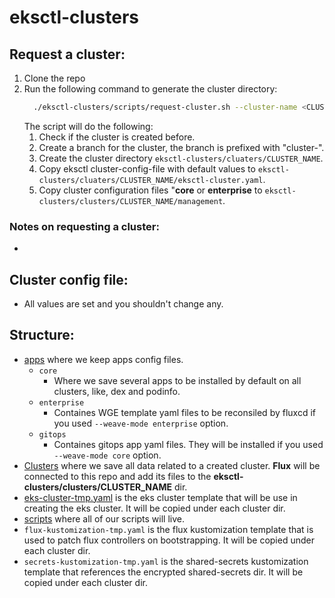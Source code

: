 # eksctl-clusters

## Request a cluster:
1. Clone the repo
1. Run the following command to generate the cluster directory:
    ```bash
      ./eksctl-clusters/scripts/request-cluster.sh --cluster-name <CLUSTER_NAME> 
    ```
    The script will do the following:
      1. Check if the cluster is created before.
      1. Create a branch for the cluster, the branch is prefixed with "cluster-".
      1. Create the cluster directory `eksctl-clusters/cluaters/CLUSTER_NAME`.
      1. Copy eksctl cluster-config-file with default values to `eksctl-clusters/cluaters/CLUSTER_NAME/eksctl-cluster.yaml`. 
      1. Copy cluster configuration files "**core** or **enterprise** to `eksctl-clusters/clusters/CLUSTER_NAME/management`.

### Notes on requesting a cluster:
- 

## Cluster config file:
- All values are set and you shouldn't change any.

## Structure:
- [apps](./apps/) where we keep apps config files.
    - `core`
        - Where we save several apps to be installed by default on all clusters, like, dex and podinfo.
    - `enterprise`
        - Containes WGE template yaml files to be reconsiled by fluxcd if you used `--weave-mode enterprise` option.
    - `gitops`
        - Containes gitops app yaml files. They will be installed if you used `--weave-mode core` option.
- [Clusters](./clusters/) where we save all data related to a created cluster. **Flux** will be connected to this repo and add its files to the **eksctl-clusters/clusters/CLUSTER_NAME** dir.
- [eks-cluster-tmp.yaml](./eks-cluster-tmp.yaml) is the eks cluster template that will be use in creating the eks cluster. It will be copied under each cluster dir.
- [scripts](./scripts/) where all of our scripts will live.
- `flux-kustomization-tmp.yaml` is the flux kustomization template that is used to patch flux controllers on bootstrapping. It will be copied under each cluster dir.
- `secrets-kustomization-tmp.yaml` is the shared-secrets kustomization template that references the encrypted shared-secrets dir. It will be copied under each cluster dir.
